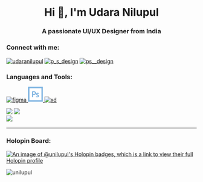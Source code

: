 <h1 align="center">Hi 👋, I'm Udara Nilupul</h1>
<h3 align="center">A passionate UI/UX Designer from India</h3>





<h3 align="left">Connect with me:</h3>
<p align="left">
<a href="https://linkedin.com/in/udaranilupul" target="blank"><img align="center" src="https://raw.githubusercontent.com/rahuldkjain/github-profile-readme-generator/master/src/images/icons/Social/linked-in-alt.svg" alt="udaranilupul" height="30" width="40" /></a>
<a href="https://instagram.com/p_s_design" target="blank"><img align="center" src="https://raw.githubusercontent.com/rahuldkjain/github-profile-readme-generator/master/src/images/icons/Social/instagram.svg" alt="p_s_design" height="30" width="40" /></a>
<a href="https://www.behance.net/ps__design" target="blank"><img align="center" src="https://raw.githubusercontent.com/rahuldkjain/github-profile-readme-generator/master/src/images/icons/Social/behance.svg" alt="ps__design" height="30" width="40" /></a>
</p>

<h3 align="left">Languages and Tools:</h3>
<p align="left"> <a href="https://www.figma.com/" target="_blank" rel="noreferrer"> <img src="https://www.vectorlogo.zone/logos/figma/figma-icon.svg" alt="figma" width="40" height="40"/> </a> <a href="https://www.photoshop.com/en" target="_blank" rel="noreferrer"> <img src="https://raw.githubusercontent.com/devicons/devicon/master/icons/photoshop/photoshop-line.svg" alt="photoshop" width="40" height="40"/> </a> <a href="https://www.adobe.com/products/xd.html" target="_blank" rel="noreferrer"> <img src="https://cdn.worldvectorlogo.com/logos/adobe-xd.svg" alt="xd" width="40" height="40"/> </a> </p>

<div>
  <img height="225" src="https://github-readme-stats.vercel.app/api?username=UNilupul&show_icons=true&theme=nord&include_all_commits=true&count_private=true"/>
  <img height="225" src="https://github-readme-stats.vercel.app/api/top-langs/?username=UNilupul&theme=nord&hide=jupyter%20notebook,hack"/></br>
  <img height="225" src="https://streak-stats.demolab.com?user=UNilupul&theme=nord&mode=weekly"/>
</div>

--- 

<h3 align="left">Holopin Board:</h3>

[![An image of @unilupul's Holopin badges, which is a link to view their full Holopin profile](https://holopin.me/unilupul)](https://holopin.io/@unilupul)

<p align="left"> <img src="https://komarev.com/ghpvc/?username=unilupul&label=Profile%20views&color=0e75b6&style=flat" alt="unilupul" /> </p>
